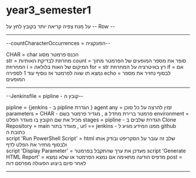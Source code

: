 # year3_semester1

על מנת צפיה קריאה יותר בקובץ לחץ על 
             --  Row  --                 
______________________________________________________________

--countCharacterOccurrences = הפונקציה--

CHAR = char הכנס פרמטר מסוג  
str = מחרוזת לבדיקת האותיות
count = סופר את מספר המופעים של הפרמטר מתוך המחרוזת
i = המיקום של האות בלולאה
for = str רץ באיטרציה על המחרוזת
if = אם נמצא תו שווה לפרמטר אז נוסיף עוד 1 לספירה
echo = לבסוף נחזיר את מספר המופעים
_______________________________________________________________

--Jenkinsfile = pipline - קובץ ה--

pipline = {jenkins - ב pipline הגדרת }
agent any = זמין להרצה על כל סוכן
parameters =  CHAR - מגדיר פרמטר בשם , a פרמטר ברירת מחדל 
environment = מכיל את שם הקובץ בו מוגדר הפלט
stages = pipline - הגדרת שלבים ב
Clone Repository = main מוגדר בתור  , url == jenkins - ממנו המידע מגיע ל github כתובת ה                     
script 'Run PowerShell Script' = html שלב זה עובר על הסקריפט ובודק אותו ולבסוף מחזיר את הפלט לדף                                   
script 'Display Parameter' = מעדכן את ערך שהתקבל בפרמטר
script 'Generate HTML Report' = מדפיס הודעה מתאימה אם נמצא הפרמטר או שלא נמצא
post = לאחר סיום ביצוע הפעולה מפרסם דוח

______________________________________________________________
